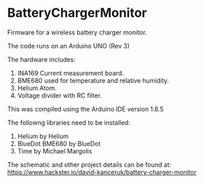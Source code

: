 # BatteryChargerMonitor
Firmware for a wireless battery charger monitor. 

The code runs on an Arduino UNO (Rev 3)

The hardware includes:
1) INA169 Current measurement board.
2) BME680 used for temperature and relative humidity.
3) Helium Atom.
4) Voltage divider with RC filter.

This was compiled using the Arduino IDE version 1.8.5

The followng libraries need to be installed:
1) Helium by Helium 
2) BlueDot BME680 by BlueDot
3) Time by Michael Margolis

The schematic and other project details can be found at:
https://www.hackster.io/david-kanceruk/battery-charger-monitor
